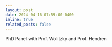 ```yaml
---
layout: post
date: 2024-04-16 07:59:00-0400
inline: true
related_posts: false
---
```


PhD Panel with Prof. Wolitzky and Prof. Hendren
